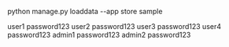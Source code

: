 python manage.py loaddata --app store sample

user1 password123
user2 password123
user3 password123
user4 password123
admin1 password123
admin2 password123
